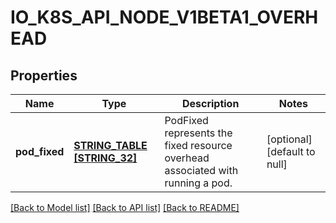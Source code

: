 # IO_K8S_API_NODE_V1BETA1_OVERHEAD

## Properties
Name | Type | Description | Notes
------------ | ------------- | ------------- | -------------
**pod_fixed** | [**STRING_TABLE [STRING_32]**](STRING_32.md) | PodFixed represents the fixed resource overhead associated with running a pod. | [optional] [default to null]

[[Back to Model list]](../README.md#documentation-for-models) [[Back to API list]](../README.md#documentation-for-api-endpoints) [[Back to README]](../README.md)


